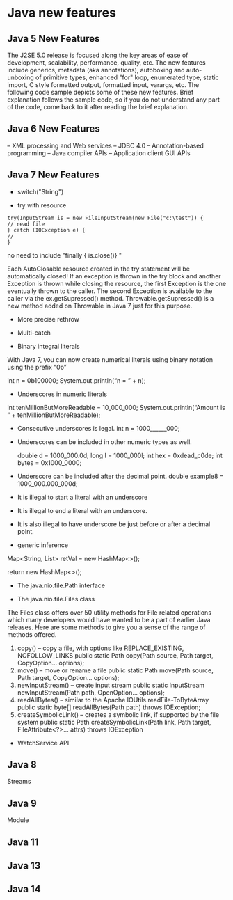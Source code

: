 Java new features
===================

##  Java 5 New Features
The J2SE 5.0 release is focused along the key areas of ease of development, scalability, performance, quality,
etc. The new features include generics, metadata (aka annotations), autoboxing and auto-unboxing of
primitive types, enhanced "for" loop, enumerated type, static import, C style formatted output, formatted
input, varargs, etc. The following code sample depicts some of these new features. Brief explanation follows the
sample code, so if you do not understand any part of the code, come back to it after reading the brief explanation.

##  Java 6 New Features
– XML processing and Web services
– JDBC 4.0
– Annotation-based programming
– Java compiler APIs
– Application client GUI APIs

##  Java 7 New Features
- switch("String")

- try with resource
```shell script
try(InputStream is = new FileInputStream(new File("c:\test")) {
// read file
} catch (IOException e) {
//
}
```

no need to include "finally { is.close()} "
 
Each AutoClosable resource created in the try statement will be automatically closed! If an exception is thrown in the try block and another Exception is thrown while closing the resource, the first Exception is the one eventually thrown to the caller. The second Exception is available to the caller via the ex.getSupressed() method. Throwable.getSupressed() is a new method added on Throwable in Java 7 just for this purpose.
 
- More precise rethrow
- Multi-catch

- Binary integral literals

 With Java 7, you can now create numerical literals using binary notation using the prefix “0b”

 int n = 0b100000;
System.out.println(“n = ” + n);

- Underscores in numeric literals

int tenMillionButMoreReadable = 10_000_000;
System.out.println(“Amount is ” + tenMillionButMoreReadable);
- Consecutive underscores is legal.
    int n = 1000______000;
- Underscores can be included in other numeric types as well.

    double d = 1000_000.0d;
    long l = 1000_000l;
    int hex = 0xdead_c0de;
    int bytes = 0x1000_0000; 

- Underscore can be included after the decimal point.
    double example8 = 1000_000.000_000d;
- It is illegal to start a literal with an underscore
- It is illegal to end a literal with an underscore.
- It is also illegal to have underscore be just before or after a decimal point.

- generic inference

Map<String, List<String>> retVal = new HashMap<>();

return new HashMap<>(); 

- The java.nio.file.Path interface 

- The java.nio.file.Files class


The Files class offers over 50 utility methods for File related operations which many developers 
would have wanted to be a part of earlier Java releases. Here are some methods to give you a sense 
of the range of methods offered. 

1. copy() – copy a file, with options like REPLACE_EXISTING, NOFOLLOW_LINKS public static Path copy(Path source, Path target, CopyOption… options);
2. move() – move or rename a file public static Path move(Path source, Path target, CopyOption… options); 
3. newInputStream() – create input stream public static InputStream newInputStream(Path path, OpenOption… options); 
4. readAllBytes() – similar to the Apache IOUtils.readFile-ToByteArray public static byte[] readAllBytes(Path path) throws IOException; 
5. createSymbolicLink() – creates a symbolic link, if supported by the file system public static Path createSymbolicLink(Path link, Path target, FileAttribute<?>… attrs) throws IOException 

- WatchService API

## Java 8
Streams


## Java 9
Module


## Java 11

## Java 13

## Java 14
